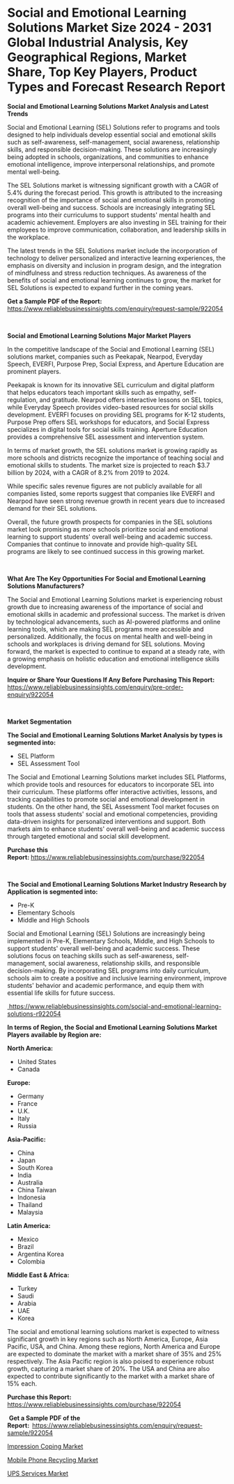 <p><h1>Social and Emotional Learning Solutions Market Size 2024 - 2031 Global Industrial Analysis, Key Geographical Regions, Market Share, Top Key Players, Product Types and Forecast Research Report</h1></p><p><strong>Social and Emotional Learning Solutions Market Analysis and Latest Trends</strong></p>
<p><p>Social and Emotional Learning (SEL) Solutions refer to programs and tools designed to help individuals develop essential social and emotional skills such as self-awareness, self-management, social awareness, relationship skills, and responsible decision-making. These solutions are increasingly being adopted in schools, organizations, and communities to enhance emotional intelligence, improve interpersonal relationships, and promote mental well-being.</p><p>The SEL Solutions market is witnessing significant growth with a CAGR of 5.4% during the forecast period. This growth is attributed to the increasing recognition of the importance of social and emotional skills in promoting overall well-being and success. Schools are increasingly integrating SEL programs into their curriculums to support students' mental health and academic achievement. Employers are also investing in SEL training for their employees to improve communication, collaboration, and leadership skills in the workplace.</p><p>The latest trends in the SEL Solutions market include the incorporation of technology to deliver personalized and interactive learning experiences, the emphasis on diversity and inclusion in program design, and the integration of mindfulness and stress reduction techniques. As awareness of the benefits of social and emotional learning continues to grow, the market for SEL Solutions is expected to expand further in the coming years.</p></p>
<p><strong>Get a Sample PDF of the Report:&nbsp;</strong> <a href="https://www.reliablebusinessinsights.com/enquiry/request-sample/922054">https://www.reliablebusinessinsights.com/enquiry/request-sample/922054</a></p>
<p>&nbsp;</p>
<p><strong>Social and Emotional Learning Solutions Major Market Players</strong></p>
<p><p>In the competitive landscape of the Social and Emotional Learning (SEL) solutions market, companies such as Peekapak, Nearpod, Everyday Speech, EVERFI, Purpose Prep, Social Express, and Aperture Education are prominent players. </p><p>Peekapak is known for its innovative SEL curriculum and digital platform that helps educators teach important skills such as empathy, self-regulation, and gratitude. Nearpod offers interactive lessons on SEL topics, while Everyday Speech provides video-based resources for social skills development. EVERFI focuses on providing SEL programs for K-12 students, Purpose Prep offers SEL workshops for educators, and Social Express specializes in digital tools for social skills training. Aperture Education provides a comprehensive SEL assessment and intervention system. </p><p>In terms of market growth, the SEL solutions market is growing rapidly as more schools and districts recognize the importance of teaching social and emotional skills to students. The market size is projected to reach $3.7 billion by 2024, with a CAGR of 8.2% from 2019 to 2024.</p><p>While specific sales revenue figures are not publicly available for all companies listed, some reports suggest that companies like EVERFI and Nearpod have seen strong revenue growth in recent years due to increased demand for their SEL solutions. </p><p>Overall, the future growth prospects for companies in the SEL solutions market look promising as more schools prioritize social and emotional learning to support students' overall well-being and academic success. Companies that continue to innovate and provide high-quality SEL programs are likely to see continued success in this growing market.</p></p>
<p>&nbsp;</p>
<p><strong>What Are The Key Opportunities For Social and Emotional Learning Solutions Manufacturers?</strong></p>
<p><p>The Social and Emotional Learning Solutions market is experiencing robust growth due to increasing awareness of the importance of social and emotional skills in academic and professional success. The market is driven by technological advancements, such as AI-powered platforms and online learning tools, which are making SEL programs more accessible and personalized. Additionally, the focus on mental health and well-being in schools and workplaces is driving demand for SEL solutions. Moving forward, the market is expected to continue to expand at a steady rate, with a growing emphasis on holistic education and emotional intelligence skills development.</p></p>
<p><strong>Inquire or Share Your Questions If Any Before Purchasing This Report:</strong> <a href="https://www.reliablebusinessinsights.com/enquiry/pre-order-enquiry/922054">https://www.reliablebusinessinsights.com/enquiry/pre-order-enquiry/922054</a></p>
<p>&nbsp;</p>
<p><strong>Market Segmentation</strong></p>
<p><strong>The Social and Emotional Learning Solutions Market Analysis by types is segmented into:</strong></p>
<p><ul><li>SEL Platform</li><li>SEL Assessment Tool</li></ul></p>
<p><p>The Social and Emotional Learning Solutions market includes SEL Platforms, which provide tools and resources for educators to incorporate SEL into their curriculum. These platforms offer interactive activities, lessons, and tracking capabilities to promote social and emotional development in students. On the other hand, the SEL Assessment Tool market focuses on tools that assess students' social and emotional competencies, providing data-driven insights for personalized interventions and support. Both markets aim to enhance students' overall well-being and academic success through targeted emotional and social skill development.</p></p>
<p><strong>Purchase this Report:&nbsp;</strong><a href="https://www.reliablebusinessinsights.com/purchase/922054">https://www.reliablebusinessinsights.com/purchase/922054</a></p>
<p>&nbsp;</p>
<p><strong>The Social and Emotional Learning Solutions Market Industry Research by Application is segmented into:</strong></p>
<p><ul><li>Pre-K</li><li>Elementary Schools</li><li>Middle and High Schools</li></ul></p>
<p><p>Social and Emotional Learning (SEL) Solutions are increasingly being implemented in Pre-K, Elementary Schools, Middle, and High Schools to support students' overall well-being and academic success. These solutions focus on teaching skills such as self-awareness, self-management, social awareness, relationship skills, and responsible decision-making. By incorporating SEL programs into daily curriculum, schools aim to create a positive and inclusive learning environment, improve students' behavior and academic performance, and equip them with essential life skills for future success.</p></p>
<p><a href="https://www.reliablebusinessinsights.com/social-and-emotional-learning-solutions-r922054">&nbsp;https://www.reliablebusinessinsights.com/social-and-emotional-learning-solutions-r922054</a></p>
<p><strong>In terms of Region, the Social and Emotional Learning Solutions Market Players available by Region are:</strong></p>
<p>
    <p> <strong> North America: </strong>
        <ul>
            <li>United States</li>
            <li>Canada</li>
        </ul>
        </p> 
    <p> <strong> Europe: </strong>
        <ul>
            <li>Germany</li>
            <li>France</li>
            <li>U.K.</li>
            <li>Italy</li>
            <li>Russia</li>
        </ul>
        </p> 
    <p> <strong> Asia-Pacific: </strong>
        <ul>
            <li>China</li>
            <li>Japan</li>
            <li>South Korea</li>
            <li>India</li>
            <li>Australia</li>
            <li>China Taiwan</li>
            <li>Indonesia</li>
            <li>Thailand</li>
            <li>Malaysia</li>
        </ul>
        </p> 
    <p> <strong> Latin America: </strong>
        <ul>
            <li>Mexico</li>
            <li>Brazil</li>
            <li>Argentina Korea</li>
            <li>Colombia</li>
        </ul>
        </p> 
    <p> <strong> Middle East & Africa: </strong>
        <ul>
            <li>Turkey</li>
            <li>Saudi</li>
            <li>Arabia</li>
            <li>UAE</li>
            <li>Korea</li>
        </ul>
    </p>
    </p>
<p><p>The social and emotional learning solutions market is expected to witness significant growth in key regions such as North America, Europe, Asia Pacific, USA, and China. Among these regions, North America and Europe are expected to dominate the market with a market share of 35% and 25% respectively. The Asia Pacific region is also poised to experience robust growth, capturing a market share of 20%. The USA and China are also expected to contribute significantly to the market with a market share of 15% each.</p></p>
<p><strong>Purchase this Report: </strong><a href="https://www.reliablebusinessinsights.com/purchase/922054">https://www.reliablebusinessinsights.com/purchase/922054</a></p>
<p>&nbsp;<strong>Get a Sample PDF of the Report:&nbsp;&nbsp;</strong><a href="https://www.reliablebusinessinsights.com/enquiry/request-sample/922054">https://www.reliablebusinessinsights.com/enquiry/request-sample/922054</a></p>
<p><strong></strong></p>
<p><p><a href="https://github.com/mandarincruisesvn/Market-Research-Report-List-1/blob/main/impression-coping-market.md">Impression Coping Market</a></p><p><a href="https://github.com/jakobeblake56/Market-Research-Report-List-1/blob/main/mobile-phone-recycling-market.md">Mobile Phone Recycling Market</a></p><p><a href="https://github.com/julian6Skinner/Market-Research-Report-List-1/blob/main/ups-services-market.md">UPS Services Market</a></p></p>